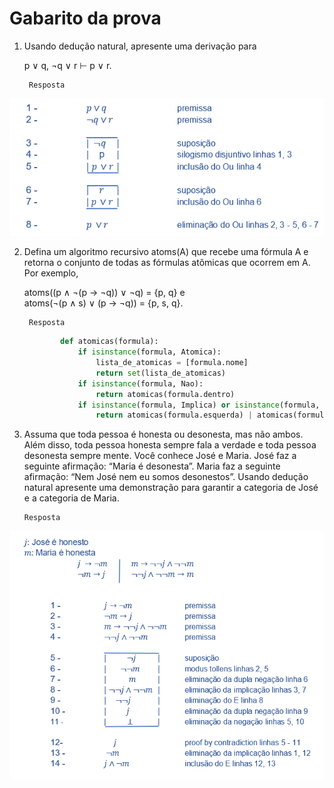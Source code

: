 # Gabarito da prova

1. Usando dedução natural, apresente uma derivação para

    p ∨ q, ¬q ∨ r ⊢ p ∨ r.

        Resposta
![Figura da resposta da questão 1](https://github.com/talissonavila/IFCEMaracanau/blob/main/Ciencia_da_Computacao/Logica_para_Computacao/2022_2_m/Avaliacao_1/imagens/logica_2022_2_av1_pergunta_1_i.PNG)

2. Defina um algoritmo recursivo atoms(A)  que recebe uma fórmula A e retorna o conjunto de todas as fórmulas atômicas que ocorrem em A. Por exemplo, 

    atoms((p ∧ ¬(p → ¬q)) ∨ ¬q) = {p, q}     e\
    atoms(¬(p ∧ s) ∨ (p → ¬q)) = {p, s, q}.

        Resposta
    ```python
            def atomicas(formula):
                if isinstance(formula, Atomica):
                    lista_de_atomicas = [formula.nome]
                    return set(lista_de_atomicas)
                if isinstance(formula, Nao):
                    return atomicas(formula.dentro)
                if isinstance(formula, Implica) or isinstance(formula, E) or isinstance(formula, Ou):
                    return atomicas(formula.esquerda) | atomicas(formula.direita)
    ```
3.  Assuma que toda pessoa é honesta ou desonesta, mas não ambos. Além disso, toda pessoa honesta sempre fala a verdade e toda pessoa desonesta sempre mente. Você conhece José e Maria. José faz a seguinte afirmação: “Maria é desonesta”. Maria faz a seguinte afirmação: “Nem José nem eu somos desonestos”. Usando dedução natural apresente uma demonstração para garantir a categoria de José e a categoria de Maria.

        Resposta
![Figura da resposta da questão 3](https://github.com/talissonavila/IFCEMaracanau/blob/main/Ciencia_da_Computacao/Logica_para_Computacao/2022_2_m/Avaliacao_1/imagens/logica_2022_2_av1_pergunta_3_i.PNG)